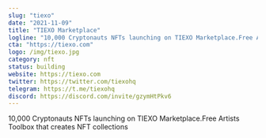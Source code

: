 ```yaml
---
slug: "tiexo"
date: "2021-11-09"
title: "TIEXO Marketplace"
logline: "10,000 Cryptonauts NFTs launching on TIEXO Marketplace.Free Artists Toolbox that creates NFT collections"
cta: "https://tiexo.com"
logo: /img/tiexo.jpg
category: nft
status: building
website: https://tiexo.com
twitter: https://twitter.com/tiexohq
telegram: https://t.me/tiexohq
discord: https://discord.com/invite/gzymHtPkv6
---
```


10,000 Cryptonauts NFTs launching on TIEXO Marketplace.Free Artists Toolbox that creates NFT collections
